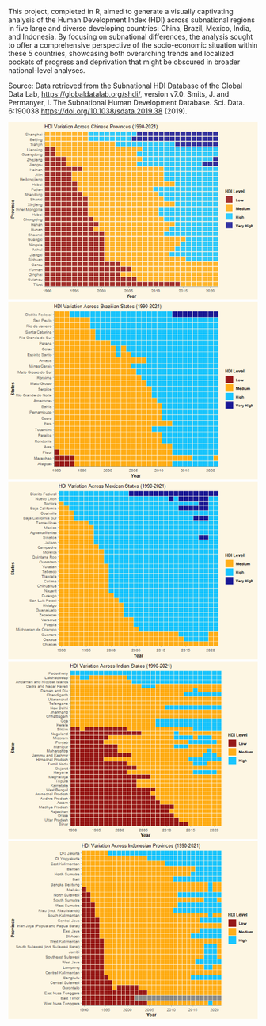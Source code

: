 
This project, completed in R, aimed to generate a visually captivating analysis of the Human Development Index (HDI) across subnational regions in five large and diverse developing countries: China, Brazil, Mexico, India, and Indonesia.  By focusing on subnational differences, the analysis sought to offer a comprehensive perspective of the socio-economic situation within these 5 countries, showcasing both overarching trends and localized pockets of progress and deprivation that might be obscured in broader national-level analyses.

Source: Data retrieved from the Subnational HDI Database of the Global
Data Lab, <https://globaldatalab.org/shdi/>, version v7.0. Smits, J. and
Permanyer, I. The Subnational Human Development Database. Sci. Data.
6:190038 <https://doi.org/10.1038/sdata.2019.38> (2019).

![](README_files/figure-markdown_strict/test-1.png)![](README_files/figure-markdown_strict/test-2.png)![](README_files/figure-markdown_strict/test-3.png)![](README_files/figure-markdown_strict/test-4.png)![](README_files/figure-markdown_strict/test-5.png)
